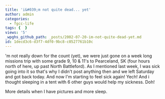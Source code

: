 ```yaml
---
title: 'i&#039;m not quite dead... yet'
author: admin
categories:
  - fgcc-life
tags: {  }
views: '5'
_wpghs_github_path: _posts/2002-07-20-im-not-quite-dead-yet.md
id: 1decd3c6-d3f7-4df0-9bc8-c0527761b10c
---
```

<p>'m not really down for the count (yet), we were just gone on a week long missions trip with some grade 9, 10 &amp; 11's to Pearceland, SK (four hours north of here, up past North Battleford). As I mentioned last week, I was sick going into it so that's why I didn't post anything then and we left Saturday and got back today. And now I'm starting to feel sick again! Yech! And i thought sleeping in a tent with 6 other guys would help my sickness. Doh!</p>
<p>More details when I have pictures and more sleep.</p>
